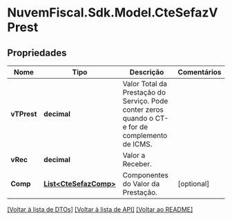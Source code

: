 # NuvemFiscal.Sdk.Model.CteSefazVPrest

## Propriedades

Nome | Tipo | Descrição | Comentários
------------ | ------------- | ------------- | -------------
**vTPrest** | **decimal** | Valor Total da Prestação do Serviço.  Pode conter zeros quando o CT-e for de complemento de ICMS. | 
**vRec** | **decimal** | Valor a Receber. | 
**Comp** | [**List&lt;CteSefazComp&gt;**](CteSefazComp.md) | Componentes do Valor da Prestação. | [optional] 

[[Voltar à lista de DTOs]](../README.md#documentation-for-models) [[Voltar à lista de API]](../README.md#documentation-for-api-endpoints) [[Voltar ao README]](../README.md)

